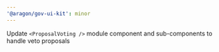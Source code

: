 ```yaml
---
'@aragon/gov-ui-kit': minor
---
```


Update `<ProposalVoting />` module component and sub-components to handle veto proposals
